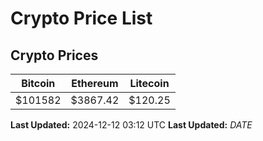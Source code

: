 # Crypto Price List

## Crypto Prices
| Bitcoin | Ethereum | Litecoin |
| ------- | -------- | -------- |
| $101582 | $3867.42 | $120.25 |
**Last Updated:** 2024-12-12 03:12 UTC
**Last Updated:** $DATE$

